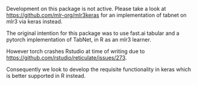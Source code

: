 Development on this package is not active. Please take a look at https://github.com/mlr-org/mlr3keras for an implementation of tabnet on mlr3 via keras instead. 

The original intention for this package was to use fast.ai tabular and a pytorch implementation of TabNet, in R as an mlr3 learner.

However torch crashes Rstudio at time of writing due to https://github.com/rstudio/reticulate/issues/273. 

Consequently we look to develop the requisite functionality in keras which is better supported in R instead.
